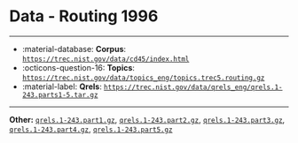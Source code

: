 # Data - Routing 1996 



---

- :material-database: **Corpus**: [`https://trec.nist.gov/data/cd45/index.html`](https://trec.nist.gov/data/cd45/index.html)
- :octicons-question-16: **Topics**: [`https://trec.nist.gov/data/topics_eng/topics.trec5.routing.gz`](https://trec.nist.gov/data/topics_eng/topics.trec5.routing.gz)
- :material-label: **Qrels**: [`https://trec.nist.gov/data/qrels_eng/qrels.1-243.parts1-5.tar.gz`](https://trec.nist.gov/data/qrels_eng/qrels.1-243.parts1-5.tar.gz)


---

**Other:** [`qrels.1-243.part1.gz`](https://trec.nist.gov/data/qrels_eng/qrels.1-243.part1.gz), [`qrels.1-243.part2.gz`](https://trec.nist.gov/data/qrels_eng/qrels.1-243.part2.gz), [`qrels.1-243.part3.gz`](https://trec.nist.gov/data/qrels_eng/qrels.1-243.part3.gz), [`qrels.1-243.part4.gz`](https://trec.nist.gov/data/qrels_eng/qrels.1-243.part4.gz), [`qrels.1-243.part5.gz`](https://trec.nist.gov/data/qrels_eng/qrels.1-243.part5.gz)
